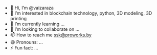 - 👋 Hi, I’m @vaizaraza
- 👀 I’m interested in blockchain technology, python, 3D modeling, 3D printing
- 🌱 I’m currently learning ...
- 💞️ I’m looking to collaborate on ...
- 📫 How to reach me ssk@proworks.by
- 😄 Pronouns: ...
- ⚡ Fun fact: ...

<!---
vaizaraza/vaizaraza is a ✨ special ✨ repository because its `README.md` (this file) appears on your GitHub profile.
You can click the Preview link to take a look at your changes.
--->
